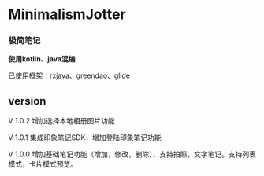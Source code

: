 # MinimalismJotter
### 极简笔记

**使用kotlin、java混编**

已使用框架：rxjava、greendao、glide

## version

V 1.0.2 增加选择本地相册图片功能

V 1.0.1 集成印象笔记SDK，增加登陆印象笔记功能

V 1.0.0 增加基础笔记功能（增加，修改，删除），支持拍照，文字笔记。支持列表模式，卡片模式预览。

